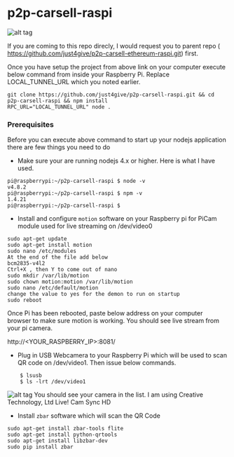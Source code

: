 # p2p-carsell-raspi

![alt tag](https://user-images.githubusercontent.com/9275193/38164409-438fe77c-34d2-11e8-9123-2be73aa08700.png)

If you are coming to this repo direcly, I would request you to parent repo ( https://github.com/just4give/p2p-carsell-ethereum-raspi.git) first. 

Once you have setup the project from above link on your computer execute below command from inside your Raspberry Pi. Replace LOCAL_TUNNEL_URL which you noted earlier. 

```
git clone https://github.com/just4give/p2p-carsell-raspi.git && cd p2p-carsell-raspi && npm install
RPC_URL="LOCAL_TUNNEL_URL" node .
```

### Prerequisites

Before you can execute above command to start up your nodejs application there are few things you need to do

- Make sure your are running nodejs 4.x or higher. Here is what I have used.
```
pi@raspberrypi:~/p2p-carsell-raspi $ node -v
v4.8.2
pi@raspberrypi:~/p2p-carsell-raspi $ npm -v
1.4.21
pi@raspberrypi:~/p2p-carsell-raspi $ 
```
- Install and configure `motion` software on your Raspberry pi for PiCam module used for live streaming on /dev/video0 
```
sudo apt-get update
sudo apt-get install motion
sudo nano /etc/modules
At the end of the file add below 
bcm2835-v4l2
Ctrl+X , then Y to come out of nano
sudo mkdir /var/lib/motion
sudo chown motion:motion /var/lib/motion
sudo nano /etc/default/motion
change the value to yes for the demon to run on startup 
sudo reboot
```
Once Pi has been rebooted, paste below address on your computer browser to make sure motion is working. You should see live stream from your pi camera.

http://<YOUR_RASPBERRY_IP>:8081/

- Plug in USB Webcamera to your Raspberry Pi which will be used to scan QR code on /dev/video1. Then issue below commands.
``` type below command to make sure your USB camera is recognized by Pi
    $ lsusb
    $ ls -lrt /dev/video1
```
 
![alt tag](https://user-images.githubusercontent.com/9275193/38164659-a2be7724-34d5-11e8-8c05-4b08820f4c48.png)
You should see your camera in the list. I am using Creative Technology, Ltd Live! Cam Sync HD

- Install `zbar` software which will scan the QR Code
```
sudo apt-get install zbar-tools flite
sudo apt-get install python-qrtools
sudo apt-get install libzbar-dev
sudo pip install zbar
```




